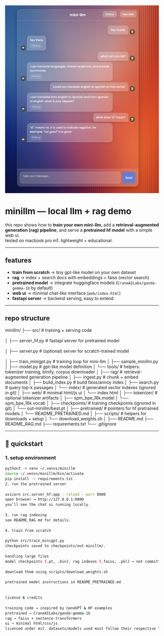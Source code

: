 
<p align="center">
  <img src="assets/demo.png" alt="minillm demo" width="800"/>
</p>

# minillm — local llm + rag demo

this repo shows how to **train your own mini-llm**, add a **retrieval-augmented generation (rag) pipeline**, and serve a **pretrained hf model** with a simple web ui.  
tested on macbook pro m1. lightweight + educational.

---

## features
- **train from scratch** → tiny gpt-like model on your own dataset  
- **rag** → index + search docs with embeddings + faiss (vector search)  
- **pretrained model** → integrate huggingface models (`CraneAILabs/ganda-gemma-1b` by default)  
- **web ui** → minimal chat-like interface (`web/index.html`)  
- **fastapi server** → backend serving, easy to extend  

---

## repo structure
minillm/
├── src/ # training + serving code <br></br>
│ ├── server_hf.py # fastapi server for pretrained model <br></br>
│ ├── server.py # (optional) server for scratch-trained model <br></br>
│ ├── train_minigpt.py # training loop for mini-llm
│ ├── sample_minillm.py
│ ├── model.py # gpt-like model definition
│ └── tools/ # helpers: tokenizer training, binify, corpus downloader
│
├── rag/ # retrieval-augmented generation pipeline
│ ├── ingest.py # chunk + embed documents
│ ├── build_index.py # build faiss/annoy index
│ ├── search.py # query top-k passages
│ └── index/ # generated vector indexes (ignored in git)
│
├── web/ # minimal html/js ui
│ └── index.html
│
├── tokenizer/ # optional tokenizer artifacts
│ ├── spm_bpe_16k.model
│ └── spm_bpe_16k.vocab
│
├── checkpoints/ # training checkpoints (ignored in git)
│ └── out-minillm/best.pt
│
├── pretrained/ # pointers for hf pretrained models
│ └── README_PRETRAINED.md
│
├── scripts/ # helpers for downloads + setup
│ └── download_weights.sh
│
├── README.md
├── README_RAG.md
├── requirements.txt
└── .gitignore


---

## 🚀 quickstart

### 1. setup environment
```bash
python3 -m venv ~/.venvs/minillm
source ~/.venvs/minillm/bin/activate
pip install -r requirements.txt
2. run the pretrained server

uvicorn src.server_hf:app --reload --port 8000
open browser → http://127.0.0.1:8000
you’ll see the chat ui running locally.

3. run rag indexing
see README_RAG.md for details.

4. train from scratch

python src/train_minigpt.py
checkpoints saved to checkpoints/out-minillm/.

handling large files
model checkpoints (.pt, .bin), rag indexes (.faiss, .pkl) → not committed (see .gitignore)

download them using scripts/download_weights.sh

pretrained model instructions in README_PRETRAINED.md


license & credits

training code → inspired by nanoGPT & HF examples
pretrained → CraneAILabs/ganda-gemma-1b
rag → faiss + sentence-transformers
ui → minimal html/css/js
licensed under mit. datasets/models used must follow their respective licenses.
